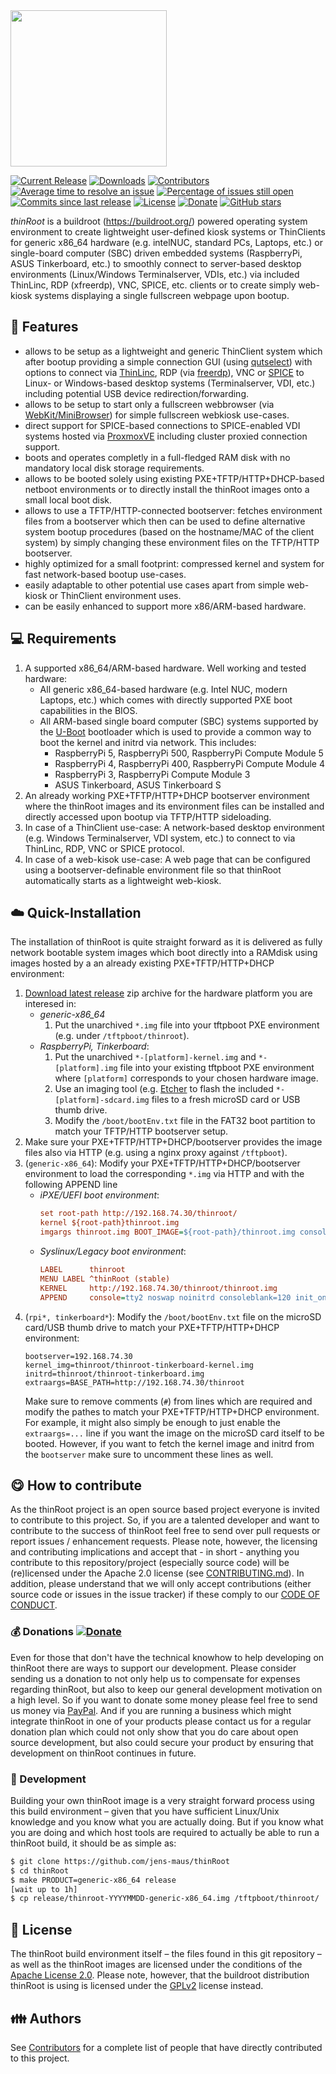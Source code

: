 <img src="buildroot-external/patches/psplash/thinroot/logo.png" width="250px" align="center">

[![Current Release](https://img.shields.io/github/release/jens-maus/thinRoot.svg)](https://github.com/jens-maus/thinRoot/releases/latest)
[![Downloads](https://img.shields.io/github/downloads/jens-maus/thinRoot/latest/total.svg)](https://github.com/jens-maus/thinRoot/releases/latest)
[![Contributors](https://img.shields.io/github/contributors/jens-maus/thinRoot.svg)](https://github.com/jens-maus/thinRoot/graphs/contributors)
[![Average time to resolve an issue](http://isitmaintained.com/badge/resolution/jens-maus/thinRoot.svg)](https://github.com/jens-maus/thinRoot/issues)
[![Percentage of issues still open](http://isitmaintained.com/badge/open/jens-maus/thinRoot.svg)](https://github.com/jens-maus/thinRoot/issues)
[![Commits since last release](https://img.shields.io/github/commits-since/jens-maus/thinRoot/latest.svg)](https://github.com/jens-maus/thinRoot/releases/latest)
[![License](https://img.shields.io/github/license/jens-maus/thinRoot.svg)](https://github.com/jens-maus/thinRoot/blob/master/LICENSE)
[![Donate](https://img.shields.io/badge/donate-PayPal-green.svg)](https://www.paypal.com/cgi-bin/webscr?cmd=_s-xclick&hosted_button_id=RAQSDY9YNZVCL)
[![GitHub stars](https://img.shields.io/github/stars/jens-maus/thinRoot.svg?style=social&label=Star)](https://github.com/jens-maus/thinRoot/stargazers/)

_thinRoot_ is a buildroot (https://buildroot.org/) powered operating system environment to create lightweight user-defined kiosk systems or ThinClients for generic x86_64 hardware (e.g. intelNUC, standard PCs, Laptops, etc.) or single-board computer (SBC) driven embedded systems (RaspberryPi, ASUS Tinkerboard, etc.) to smoothly connect to server-based desktop environments (Linux/Windows Terminalserver, VDIs, etc.) via included ThinLinc, RDP (xfreerdp), VNC, SPICE, etc. clients or to create simply web-kiosk systems displaying a single fullscreen webpage upon bootup.

## :cookie: Features
* allows to be setup as a lightweight and generic ThinClient system which after bootup providing a simple connection GUI (using [qutselect](https://github.com/hzdr/qutselect)) with options to connect via [ThinLinc](http://www.cendio.se/), RDP (via [freerdp](https://github.com/FreeRDP/FreeRDP)), VNC or [SPICE](https://www.spice-space.org/) to Linux- or Windows-based desktop systems (Terminalserver, VDI, etc.) including potential USB device redirection/forwarding.
* allows to be setup to start only a fullscreen webbrowser (via [WebKit/MiniBrowser](https://github.com/WebKit/WebKit/tree/main/Tools/MiniBrowser)) for simple fullscreen webkiosk use-cases.
* direct support for SPICE-based connections to SPICE-enabled VDI systems hosted via [ProxmoxVE](https://www.proxmox.com/en/) including cluster proxied connection support.
* boots and operates completly in a full-fledged RAM disk with no mandatory local disk storage requirements.
* allows to be booted solely using existing PXE+TFTP/HTTP+DHCP-based netboot environments or to directly install the thinRoot images onto a small local boot disk.
* allows to use a TFTP/HTTP-connected bootserver: fetches environment files from a bootserver which then can be used to define alternative system bootup procedures (based on the hostname/MAC of the client system) by simply changing these environment files on the TFTP/HTTP bootserver.
* highly optimized for a small footprint: compressed kernel and system for fast network-based bootup use-cases.
* easily adaptable to other potential use cases apart from simple web-kiosk or ThinClient environment uses.
* can be easily enhanced to support more x86/ARM-based hardware.

## :computer: Requirements

1. A supported x86_64/ARM-based hardware. Well working and tested hardware:
   * All generic x86_64-based hardware (e.g. Intel NUC, modern Laptops, etc.) which comes with directly supported PXE boot capabilities in the BIOS.
   * All ARM-based single board computer (SBC) systems supported by the [U-Boot](https://www.denx.de/project/u-boot/) bootloader which is used to provide a common way to boot the kernel and initrd via network. This includes:
     * RaspberryPi 5, RaspberryPi 500, RaspberryPi Compute Module 5
     * RaspberryPi 4, RaspberryPi 400, RaspberryPi Compute Module 4
     * RaspberryPi 3, RaspberryPi Compute Module 3
     * ASUS Tinkerboard, ASUS Tinkerboard S
2. An already working PXE+TFTP/HTTP+DHCP bootserver environment where the thinRoot images and its environment files can be installed and directly accessed upon bootup via TFTP/HTTP sideloading.
3. In case of a ThinClient use-case: A network-based desktop environment (e.g. Windows Terminalserver, VDI system, etc.) to connect to via ThinLinc, RDP, VNC or SPICE protocol.
4. In case of a web-kisok use-case: A web page that can be configured using a bootserver-definable environment file so that thinRoot automatically starts as a lightweight web-kiosk.

## :cloud: Quick-Installation
The installation of thinRoot is quite straight forward as it is delivered as fully network bootable system images which boot directly into a RAMdisk using images hosted by a an already existing PXE+TFTP/HTTP+DHCP environment:

1. [Download latest release](https://github.com/jens-maus/thinRoot/releases) zip archive for the hardware platform you are interesed in:
   - *generic-x86_64*
     1. Put the unarchived `*.img` file into your tftpboot PXE environment (e.g. under `/tftpboot/thinroot`).
   - *RaspberryPi, Tinkerboard*:
     1. Put the unarchived `*-[platform]-kernel.img` and `*-[platform].img` file into your existing tftpboot PXE environment where `[platform]` corresponds to your chosen hardware image.
     2. Use an imaging tool (e.g. [Etcher](https://github.com/balena-io/etcher) to flash the included `*-[platform]-sdcard.img` files to a fresh microSD card or USB thumb drive.
     3. Modify the `/boot/bootEnv.txt` file in the FAT32 boot partition to match your TFTP/HTTP bootserver setup.
2. Make sure your PXE+TFTP/HTTP+DHCP/bootserver provides the image files also via HTTP (e.g. using a nginx proxy against `/tftpboot`).
3. (`generic-x86_64`): Modify your PXE+TFTP/HTTP+DHCP/bootserver environment to load the corresponding `*.img` via HTTP and with the following APPEND line
   - *iPXE/UEFI boot environment*:
     ```cfg
     set root-path http://192.168.74.30/thinroot/
     kernel ${root-path}thinroot.img
     imgargs thinroot.img BOOT_IMAGE=${root-path}/thinroot.img console=tty2 noswap noinitrd consoleblank=120 init_on_alloc=1 init_on_free=0 slab_nomerge net.ifnames=0 intel_iommu=igfx_off quiet loglevel=0
     ```
   - *Syslinux/Legacy boot environment*:
     ```cfg
     LABEL      thinroot
     MENU LABEL ^thinRoot (stable)
     KERNEL     http://192.168.74.30/thinroot/thinroot.img
     APPEND     console=tty2 noswap noinitrd consoleblank=120 init_on_alloc=1 init_on_free=0 slab_nomerge net.ifnames=0 intel_iommu=igfx_off quiet loglevel=0
     ```
4. (`rpi*, tinkerboard*`): Modify the `/boot/bootEnv.txt` file on the microSD card/USB thumb drive to match your PXE+TFTP/HTTP+DHCP environment:
   ```
   bootserver=192.168.74.30
   kernel_img=thinroot/thinroot-tinkerboard-kernel.img
   initrd=thinroot/thinroot-tinkerboard.img
   extraargs=BASE_PATH=http://192.168.74.30/thinroot
   ```
   Make sure to remove comments (`#`) from lines which are required and modify the pathes to match your  PXE+TFTP/HTTP+DHCP environment. For example, it might also simply be enough to just enable the `extraargs=...` line if you want the image on the microSD card itself to be booted. However, if you want to fetch the kernel image and initrd from the `bootserver` make sure to uncomment these lines as well.

## :yum: How to contribute
As the thinRoot project is an open source based project everyone is invited to contribute to this project. So, if you are a talented developer and want to contribute to the success of thinRoot feel free to send over pull requests or report issues / enhancement requests. Please note, however, the licensing and contributing implications and accept that - in short - anything you contribute to this repository/project (especially source code) will be (re)licensed under the Apache 2.0 license (see [CONTRIBUTING.md](CONTRIBUTING.md)). In addition, please understand that we will only accept contributions (either source code or issues in the issue tracker) if these comply to our [CODE OF CONDUCT](CODE_OF_CONDUCT.md).

### :moneybag: Donations [![Donate](https://img.shields.io/badge/donate-PayPal-green.svg)](https://www.paypal.com/cgi-bin/webscr?cmd=_s-xclick&hosted_button_id=RAQSDY9YNZVCL)
Even for those that don't have the technical knowhow to help developing on thinRoot there are ways to support our development. Please consider sending us a donation to not only help us to compensate for expenses regarding thinRoot, but also to keep our general development motivation on a high level. So if you want to donate some money please feel free to send us money via [PayPal](https://www.paypal.com/cgi-bin/webscr?cmd=_s-xclick&hosted_button_id=RAQSDY9YNZVCL). And if you are running a business which might integrate thinRoot in one of your products please contact us for a regular donation plan which could not only show that you do care about open source development, but also could secure your product by ensuring that development on thinRoot continues in future.

### :construction: Development
Building your own thinRoot image is a very straight forward process using this build environment – given that you have sufficient Linux/Unix knowledge and you know what you are actually doing. But if you know what you are doing and which host tools are required to actually be able to run a thinRoot build, it should be as simple as:

```sh
$ git clone https://github.com/jens-maus/thinRoot
$ cd thinRoot
$ make PRODUCT=generic-x86_64 release
[wait up to 1h]
$ cp release/thinroot-YYYYMMDD-generic-x86_64.img /tftpboot/thinroot/
```

## :scroll: License
The thinRoot build environment itself – the files found in this git repository – as well as the thinRoot images are licensed under the conditions of the [Apache License 2.0](https://opensource.org/licenses/Apache-2.0). Please note, however, that the buildroot distribution thinRoot is using is licensed under the [GPLv2](http://www.gnu.org/licenses/gpl-2.0.html) license instead.

## :family: Authors
See [Contributors](https://github.com/jens-maus/thinRoot/graphs/contributors) for a complete list of people that have directly contributed to this project.

